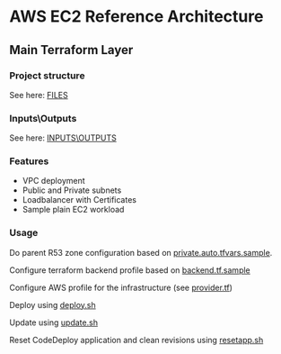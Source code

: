 # AWS EC2 Reference Architecture

## Main Terraform Layer

### Project structure

See here: [FILES](FILES.md)

### Inputs\Outputs

See here: [INPUTS\OUTPUTS](INOUT.md)

### Features

* VPC deployment
* Public and Private subnets
* Loadbalancer with Certificates
* Sample plain EC2 workload

### Usage

Do parent R53 zone configuration based on [private.auto.tfvars.sample](private.auto.tfvars.sample).

Configure terraform backend profile based on [backend.tf.sample](backend.tf.sample)

Configure AWS profile for the infrastructure (see [provider.tf](provider.tf))

Deploy using [deploy.sh](deploy.sh)

Update using [update.sh](update.sh)

Reset CodeDeploy application and clean revisions using [resetapp.sh](resetapp.sh)

```bash


```
